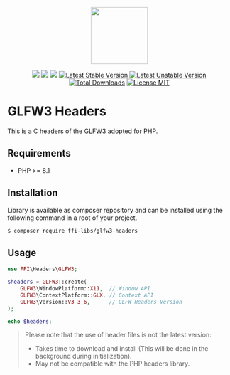 <p align="center">
    <a href="https://github.com/php-ffi-libs">
        <img src="https://avatars.githubusercontent.com/u/101121010?s=256" width="128" />
    </a>
</p>

<p align="center">
    <a href="https://github.com/php-ffi-libs/glfw3-headers/actions"><img src="https://github.com/php-ffi-libs/glfw3-headers/workflows/build/badge.svg"></a>
    <a href="https://packagist.org/packages/ffi-libs/glfw3-headers"><img src="https://img.shields.io/badge/PHP-8.1.0-ff0140.svg"></a>
    <a href="https://packagist.org/packages/ffi-libs/glfw3-headers"><img src="https://img.shields.io/badge/GLFW3-3.3.6-cc3c20.svg"></a>
    <a href="https://packagist.org/packages/ffi-libs/glfw3-headers"><img src="https://poser.pugx.org/ffi-libs/glfw3-headers/version" alt="Latest Stable Version"></a>
    <a href="https://packagist.org/packages/ffi-libs/glfw3-headers"><img src="https://poser.pugx.org/ffi-libs/glfw3-headers/v/unstable" alt="Latest Unstable Version"></a>
    <a href="https://packagist.org/packages/ffi-libs/glfw3-headers"><img src="https://poser.pugx.org/ffi-libs/glfw3-headers/downloads" alt="Total Downloads"></a>
    <a href="https://raw.githubusercontent.com/php-ffi-libs/glfw3-headers/master/LICENSE.md"><img src="https://poser.pugx.org/ffi-libs/glfw3-headers/license" alt="License MIT"></a>
</p>

# GLFW3 Headers

This is a C headers of the [GLFW3](https://www.glfw.org/) adopted for PHP.

## Requirements

- PHP >= 8.1

## Installation

Library is available as composer repository and can be installed using the
following command in a root of your project.

```sh
$ composer require ffi-libs/glfw3-headers
```

## Usage

```php
use FFI\Headers\GLFW3;

$headers = GLFW3::create(
    GLFW3\WindowPlatform::X11,  // Window API
    GLFW3\ContextPlatform::GLX, // Context API
    GLFW3\Version::V3_3_6,      // GLFW Headers Version
);

echo $headers;
```

> Please note that the use of header files is not the latest version:
> - Takes time to download and install (This will be done in the background 
>   during initialization).
> - May not be compatible with the PHP headers library.

